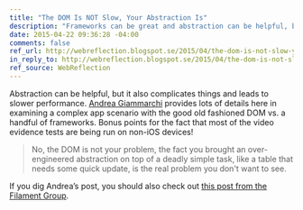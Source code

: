 ```yaml
---
title: "The DOM Is NOT Slow, Your Abstraction Is"
description: "Frameworks can be great and abstraction can be helpful, but it also complicates things and leads to slower performance."
date: 2015-04-22 09:36:28 -04:00
comments: false
ref_url: http://webreflection.blogspot.se/2015/04/the-dom-is-not-slow-your-abstraction-is.html
in_reply_to: http://webreflection.blogspot.se/2015/04/the-dom-is-not-slow-your-abstraction-is.html
ref_source: WebReflection
---
```


Abstraction can be helpful, but it also complicates things and leads to slower performance. [Andrea Giammarchi](https://twitter.com/WebReflection) provides lots of details here in examining a complex app scenario with the good old fashioned DOM vs. a handful of frameworks. Bonus points for the fact that most of the video evidence tests are being run on non-iOS devices!

> No, the DOM is not your problem, the fact you brought an over-engineered abstraction on top of a deadly simple task, like a table that needs some quick update, is the real problem you don't want to see.

If you dig Andrea’s post, you should also check out [this post from the Filament Group](http://www.filamentgroup.com/lab/mv-initial-load-times.html).